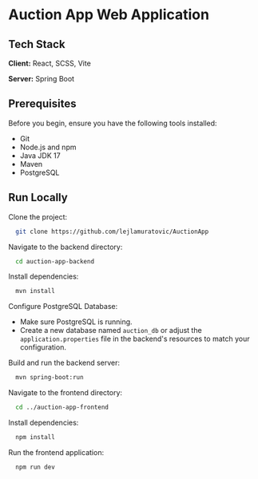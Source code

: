 
# Auction App Web Application

## Tech Stack

**Client:** React, SCSS, Vite

**Server:** Spring Boot


## Prerequisites

Before you begin, ensure you have the following tools installed:
- Git
- Node.js and npm
- Java JDK 17
- Maven
- PostgreSQL

## Run Locally

Clone the project:

```bash
  git clone https://github.com/lejlamuratovic/AuctionApp
```
Navigate to the backend directory:

```bash
  cd auction-app-backend
```

Install dependencies:

```bash
  mvn install
```

Configure PostgreSQL Database: 
-  Make sure PostgreSQL is running.
- Create a new database named `auction_db` or adjust the `application.properties` file in the backend's resources to match your configuration.

Build and run the backend server:

```bash
  mvn spring-boot:run
```

Navigate to the frontend directory: 

```bash
  cd ../auction-app-frontend
```

Install dependencies: 

```bash
  npm install
```

Run the frontend application:

```bash
  npm run dev
```
